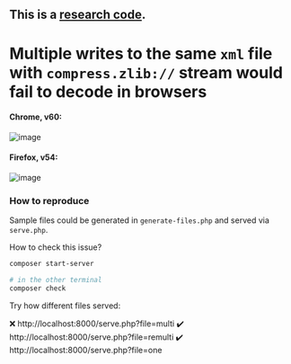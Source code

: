 ## This is a [research code](https://meiert.com/en/blog/20140716/research-and-production/).

# Multiple writes to the same `xml` file with `compress.zlib://` stream would fail to decode in browsers

#### Chrome, v60:

![image](https://user-images.githubusercontent.com/1920639/29138081-2c8890f4-7d4b-11e7-8162-a0b625f6df43.png)

#### Firefox, v54:

![image](https://user-images.githubusercontent.com/1920639/29138131-5a70c842-7d4b-11e7-9ebf-d484e4fe3b5b.png)

### How to reproduce

Sample files could be generated in `generate-files.php` and served via `serve.php`. 

How to check this issue?

```sh
composer start-server

# in the other terminal
composer check
```

Try how different files served:

:x: http://localhost:8000/serve.php?file=multi
:heavy_check_mark: http://localhost:8000/serve.php?file=remulti
:heavy_check_mark: http://localhost:8000/serve.php?file=one